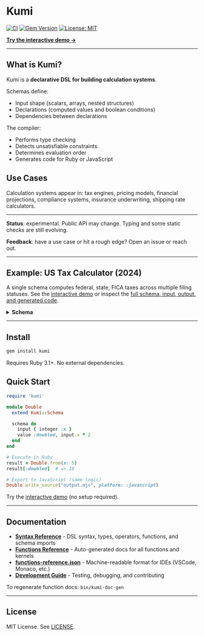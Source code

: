 # Kumi

[![CI](https://github.com/amuta/kumi/workflows/CI/badge.svg)](https://github.com/amuta/kumi/actions)
[![Gem Version](https://badge.fury.io/rb/kumi.svg)](https://badge.fury.io/rb/kumi)
[![License: MIT](https://img.shields.io/badge/License-MIT-yellow.svg)](https://opensource.org/licenses/MIT)

**[Try the interactive demo →](https://kumi-play-web.fly.dev/)**

---

## What is Kumi?

Kumi is a **declarative DSL for building calculation systems**.

Schemas define:
- Input shape (scalars, arrays, nested structures)
- Declarations (computed values and boolean conditions)
- Dependencies between declarations

The compiler:
- Performs type checking
- Detects unsatisfiable constraints
- Determines evaluation order
- Generates code for Ruby or JavaScript

## Use Cases

Calculation systems appear in: tax engines, pricing models, financial projections, compliance systems, insurance underwriting, shipping rate calculators.

---

**Status**: experimental. Public API may change. Typing and some static checks are still evolving.

**Feedback**: have a use case or hit a rough edge? Open an issue or reach out.

---

## Example: US Tax Calculator (2024)

A single schema computes federal, state, FICA taxes across multiple filing statuses. See the [interactive demo](https://kumi-play-web.fly.dev/) or inspect the [full schema, input, output, and generated code](golden/us_tax_2024/).

<details>
<summary><strong>Schema</strong></summary>

```ruby
schema do
  input do
    float  :income
    float  :state_rate
    float  :local_rate
    float  :retirement_contrib
    string :filing_status

    array :statuses do
      hash :status do
        string :name
        float  :std
        float  :addl_threshold
        array  :rates do
          hash :bracket do
            float :lo
            float :hi # -1 = open-ended
            float :rate
          end
        end
      end
    end
  end

  # shared
  let :big_hi, 100_000_000_000.0
  let :state_tax, input.income * input.state_rate
  let :local_tax, input.income * input.local_rate

  # FICA constants
  let :ss_wage_base, 168_600.0
  let :ss_rate, 0.062
  let :med_base_rate, 0.0145
  let :addl_med_rate, 0.009

  # per-status federal
  let :taxable,   fn(:max, [input.income - input.statuses.status.std, 0])
  let :lo,        input.statuses.status.rates.bracket.lo
  let :hi,        input.statuses.status.rates.bracket.hi
  let :rate,      input.statuses.status.rates.bracket.rate
  let :hi_eff,    select(hi == -1, big_hi, hi)
  let :amt,       fn(:clamp, taxable - lo, 0, hi_eff - lo)
  let :fed_tax,   fn(:sum, amt * rate)
  let :in_br,     (taxable >= lo) & (taxable < hi_eff)
  let :fed_marg,  fn(:sum_if, rate, in_br)
  let :fed_eff,   fed_tax / fn(:max, [input.income, 1.0])

  # per-status FICA
  let :ss_tax,         fn(:min, [input.income, ss_wage_base]) * ss_rate
  let :med_tax,        input.income * med_base_rate
  let :addl_med_tax,   fn(:max, [input.income - input.statuses.status.addl_threshold, 0]) * addl_med_rate
  let :fica_tax,       ss_tax + med_tax + addl_med_tax
  let :fica_eff,       fica_tax / fn(:max, [input.income, 1.0])

  # totals per status
  let :total_tax,  fed_tax + fica_tax + state_tax + local_tax
  let :total_eff,  total_tax / fn(:max, [input.income, 1.0])
  let :after_tax,  input.income - total_tax
  let :take_home,  after_tax - input.retirement_contrib

  # array of result objects, one per status
  value :summary, {
    filing_status: input.statuses.status.name,
    federal: { marginal: fed_marg, effective: fed_eff, tax: fed_tax },
    fica: { effective: fica_eff, tax: fica_tax },
    state: { marginal: input.state_rate, effective: input.state_rate, tax: state_tax },
    local: { marginal: input.local_rate, effective: input.local_rate, tax: local_tax },
    total: { effective: total_eff, tax: total_tax },
    after_tax: after_tax,
    retirement_contrib: input.retirement_contrib,
    take_home: take_home
  }
end
```

</details>

---

## Install

```bash
gem install kumi
```

Requires Ruby 3.1+. No external dependencies.

## Quick Start

```ruby
require 'kumi'

module Double
  extend Kumi::Schema

  schema do
    input { integer :x }
    value :doubled, input.x * 2
  end
end

# Execute in Ruby
result = Double.from(x: 5)
result[:doubled]  # => 10

# Export to JavaScript (same logic)
Double.write_source("output.mjs", platform: :javascript)
```

Try the [interactive demo](https://kumi-play-web.fly.dev/) (no setup required).

---

## Documentation

- **[Syntax Reference](docs/SYNTAX.md)** - DSL syntax, types, operators, functions, and schema imports
- **[Functions Reference](docs/FUNCTIONS.md)** - Auto-generated docs for all functions and kernels
- **[functions-reference.json](docs/functions-reference.json)** - Machine-readable format for IDEs (VSCode, Monaco, etc.)
- **[Development Guide](docs/DEVELOPMENT.md)** - Testing, debugging, and contributing

To regenerate function docs: `bin/kumi-doc-gen`

---

## License

MIT License. See [LICENSE](LICENSE).
